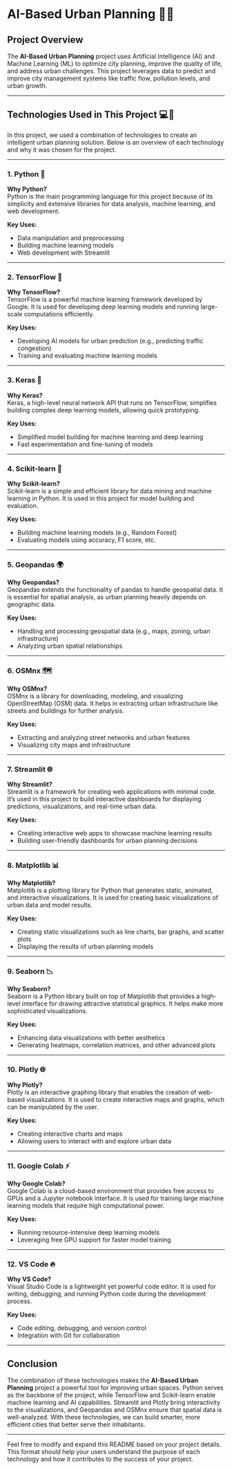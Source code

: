 # AI-Based Urban Planning 🌆🤖

## Project Overview

The **AI-Based Urban Planning** project uses Artificial Intelligence (AI) and Machine Learning (ML) to optimize city planning, improve the quality of life, and address urban challenges. This project leverages data to predict and improve city management systems like traffic flow, pollution levels, and urban growth.

---

## Technologies Used in This Project 💻🔧

In this project, we used a combination of technologies to create an intelligent urban planning solution. Below is an overview of each technology and why it was chosen for the project.

---

### 1. **Python 🐍**

**Why Python?**  
Python is the main programming language for this project because of its simplicity and extensive libraries for data analysis, machine learning, and web development.

**Key Uses:**
- Data manipulation and preprocessing
- Building machine learning models
- Web development with Streamlit

---

### 2. **TensorFlow 🤖**

**Why TensorFlow?**  
TensorFlow is a powerful machine learning framework developed by Google. It is used for developing deep learning models and running large-scale computations efficiently.

**Key Uses:**
- Developing AI models for urban prediction (e.g., predicting traffic congestion)
- Training and evaluating machine learning models

---

### 3. **Keras 🧠**

**Why Keras?**  
Keras, a high-level neural network API that runs on TensorFlow, simplifies building complex deep learning models, allowing quick prototyping.

**Key Uses:**
- Simplified model building for machine learning and deep learning
- Fast experimentation and fine-tuning of models

---

### 4. **Scikit-learn 🏫**

**Why Scikit-learn?**  
Scikit-learn is a simple and efficient library for data mining and machine learning in Python. It is used in this project for model building and evaluation.

**Key Uses:**
- Building machine learning models (e.g., Random Forest)
- Evaluating models using accuracy, F1 score, etc.

---

### 5. **Geopandas 🌍**

**Why Geopandas?**  
Geopandas extends the functionality of pandas to handle geospatial data. It is essential for spatial analysis, as urban planning heavily depends on geographic data.

**Key Uses:**
- Handling and processing geospatial data (e.g., maps, zoning, urban infrastructure)
- Analyzing urban spatial relationships

---

### 6. **OSMnx 🗺️**

**Why OSMnx?**  
OSMnx is a library for downloading, modeling, and visualizing OpenStreetMap (OSM) data. It helps in extracting urban infrastructure like streets and buildings for further analysis.

**Key Uses:**
- Extracting and analyzing street networks and urban features
- Visualizing city maps and infrastructure

---

### 7. **Streamlit 🌐**

**Why Streamlit?**  
Streamlit is a framework for creating web applications with minimal code. It’s used in this project to build interactive dashboards for displaying predictions, visualizations, and real-time urban data.

**Key Uses:**
- Creating interactive web apps to showcase machine learning results
- Building user-friendly dashboards for urban planning decisions

---

### 8. **Matplotlib 📊**

**Why Matplotlib?**  
Matplotlib is a plotting library for Python that generates static, animated, and interactive visualizations. It is used for creating basic visualizations of urban data and model results.

**Key Uses:**
- Creating static visualizations such as line charts, bar graphs, and scatter plots
- Displaying the results of urban planning models

---

### 9. **Seaborn 📉**

**Why Seaborn?**  
Seaborn is a Python library built on top of Matplotlib that provides a high-level interface for drawing attractive statistical graphics. It helps make more sophisticated visualizations.

**Key Uses:**
- Enhancing data visualizations with better aesthetics
- Generating heatmaps, correlation matrices, and other advanced plots

---

### 10. **Plotly 🌐**

**Why Plotly?**  
Plotly is an interactive graphing library that enables the creation of web-based visualizations. It is used to create interactive maps and graphs, which can be manipulated by the user.

**Key Uses:**
- Creating interactive charts and maps
- Allowing users to interact with and explore urban data

---

### 11. **Google Colab ⚡**

**Why Google Colab?**  
Google Colab is a cloud-based environment that provides free access to GPUs and a Jupyter notebook interface. It is used for training large machine learning models that require high computational power.

**Key Uses:**
- Running resource-intensive deep learning models
- Leveraging free GPU support for faster model training

---

### 12. **VS Code 🔥**

**Why VS Code?**  
Visual Studio Code is a lightweight yet powerful code editor. It is used for writing, debugging, and running Python code during the development process.

**Key Uses:**
- Code editing, debugging, and version control
- Integration with Git for collaboration

---

## Conclusion

The combination of these technologies makes the **AI-Based Urban Planning** project a powerful tool for improving urban spaces. Python serves as the backbone of the project, while TensorFlow and Scikit-learn enable machine learning and AI capabilities. Streamlit and Plotly bring interactivity to the visualizations, and Geopandas and OSMnx ensure that spatial data is well-analyzed. With these technologies, we can build smarter, more efficient cities that better serve their inhabitants.

---

Feel free to modify and expand this README based on your project details. This format should help your users understand the purpose of each technology and how it contributes to the success of your project.
